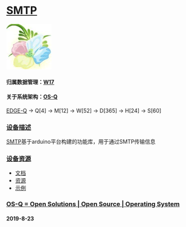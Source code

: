 ﻿# [SMTP](https://github.com/OS-Q/D114)
[![sites](OS-Q/OS-Q.png)](http://www.OS-Q.com)
#### 归属数据管理：[W17](https://github.com/OS-Q/W17)
#### 关于系统架构：[OS-Q](https://github.com/OS-Q/OS-Q)

[EDGE-Q](https://github.com/OS-Q/EDGE-Q) -> Q[4] -> M[12] -> W[52] -> D[365] -> H[24] -> S[60]

### [设备描述](https://github.com/OS-Q/D114/wiki) 

[SMTP](https://github.com/OS-Q/D114)基于arduino平台构建的功能库，用于通过SMTP传输信息

### [设备资源](https://github.com/OS-Q/D114) 

* [文档](docs/)
* [资源](src/)
* [示例](examples/)

### [OS-Q = Open Solutions | Open Source |  Operating System ](http://www.OS-Q.com/D114)
####  2019-8-23
